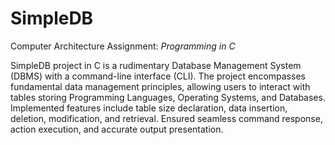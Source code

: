 # SimpleDB
Computer Architecture Assignment: _Programming in C_

SimpleDB project in C is a rudimentary Database Management System (DBMS) with a command-line interface (CLI). The project encompasses fundamental data management principles, allowing users to interact with tables storing Programming Languages, Operating Systems, and Databases. Implemented features include table size declaration, data insertion, deletion, modification, and retrieval. Ensured seamless command response, action execution, and accurate output presentation.
